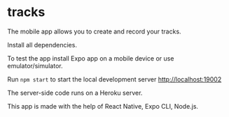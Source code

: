 # tracks 

The mobile app allows you to create and record your tracks.

Install all dependencies.

To test the app install Expo app on a mobile device or use emulator/simulator.

Run `npm start` to start the local development server [http://localhost:19002](http://localhost:19002)

The server-side code runs on a Heroku server.

This app is made with the help of React Native, Expo CLI, Node.js.
